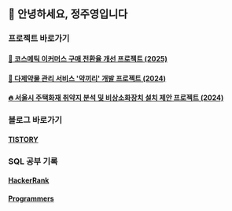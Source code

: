 ## 👋 안녕하세요, 정주영입니다 

### 프로젝트 바로가기
#### [💄 코스메틱 이커머스 구매 전환율 개선 프로젝트 (2025)](https://github.com/Ju0s/Prj-CosmeticEcommerce)
#### [💊 다제약물 관리 서비스 '약끼리' 개발 프로젝트 (2024)](https://github.com/Ju0s/Prj-Polypharmacy_MediView)
#### [🔥 서울시 주택화재 취약지 분석 및 비상소화장치 설치 제안 프로젝트 (2024)](https://github.com/Ju0s/SeoulFireRisk)  

### 블로그 바로가기
#### [TISTORY](https://juyoungeeya.tistory.com)

### SQL 공부 기록
#### [HackerRank](https://github.com/Ju0s/HackerRank_SQL/blob/main/README.md)
#### [Programmers](https://github.com/Ju0s/Programmers_SQL/blob/main/README.md)
